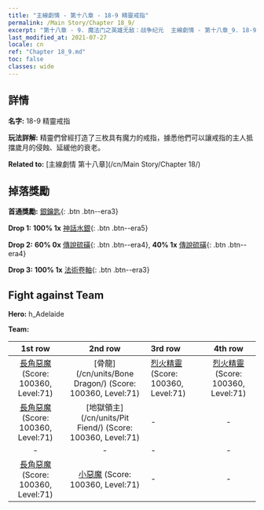 ```yaml
---
title: "主線劇情 - 第十八章 - 18-9 精靈戒指"
permalink: /Main Story/Chapter 18_9/
excerpt: "第十八章 - 9. 魔法门之英雄无敌：战争纪元  主線劇情 - 第十八章_9. 18-9 精靈戒指"
last_modified_at: 2021-07-27
locale: cn
ref: "Chapter 18_9.md"
toc: false
classes: wide
---
```


## 詳情

 **名字:** 18-9 精靈戒指

 **玩法詳解:** 精靈們曾經打造了三枚具有魔力的戒指，據悉他們可以讓戒指的主人抵擋歲月的侵蝕、延緩他的衰老。

 **Related to:** [主線劇情 第十八章](/cn/Main Story/Chapter 18/)

## 掉落獎勵

 **首通獎勵:** [銀鑰匙](/cn/Items/con_693/){: .btn .btn--era3}

 **Drop 1:** **100% 1x** [神話水銀](/cn/Items/mat_63/){: .btn .btn--era5}

 **Drop 2:** **60% 0x** [傳說硫磺](/cn/Items/mat_57/){: .btn .btn--era4}, **40% 1x** [傳說硫磺](/cn/Items/mat_57/){: .btn .btn--era4}

 **Drop 3:** **100% 1x** [法術卷軸](/cn/Items/con_694/){: .btn .btn--era3}


## Fight against Team
 **Hero:** h_Adelaide

 **Team:**


  | 1st row | 2nd row | 3rd row | 4th row |
  |:----:|:----:|:----|:----:|
  | [長角惡魔](/cn/units/Demon/) (Score: 100360, Level:71)  | [骨龍](/cn/units/Bone Dragon/) (Score: 100360, Level:71)  | [烈火精靈](/cn/units/Efreeti/) (Score: 100360, Level:71)  | [烈火精靈](/cn/units/Efreeti/) (Score: 100360, Level:71)  |
  | [長角惡魔](/cn/units/Demon/) (Score: 100360, Level:71)  | [地獄領主](/cn/units/Pit Fiend/) (Score: 100360, Level:71)  | - | - |
  | - | - | - | - |
  | [長角惡魔](/cn/units/Demon/) (Score: 100360, Level:71)  | [小惡魔](/cn/units/Imp/) (Score: 100360, Level:71)  | - | - |


